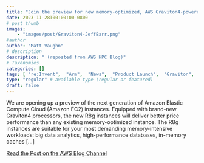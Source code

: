 ```yaml
---
title: "Join the preview for new memory-optimized, AWS Graviton4-powered Amazon EC2 instances (R8g)"
date: 2023-11-28T00:00:00-0800
# post thumb
images:
    - "images/post/Graviton4-JeffBarr.png"
#author
author: "Matt Vaughn"
# description
description: " (reposted from AWS HPC Blog)"
# Taxonomies
categories: []
tags: [ "re:Invent",  "Arm",  "News",  "Product Launch",  "Graviton",  "hpcblog", ]
type: "regular" # available type (regular or featured)
draft: false
---
```


We are opening up a preview of the next generation of Amazon Elastic Compute Cloud (Amazon EC2) instances. Equipped with brand-new Graviton4 processors, the new R8g instances will deliver better price performance than any existing memory-optimized instance. The R8g instances are suitable for your most demanding memory-intensive workloads: big data analytics, high-performance databases, in-memory caches […]

<a href="https://aws.amazon.com/blogs/aws/join-the-preview-for-new-memory-optimized-aws-graviton4-powered-amazon-ec2-instances-r8g/" class="btn btn-primary btn-lg active" role="button" aria-pressed="true" style="margin-top: 8px;">Read the Post on the AWS Blog Channel</a>